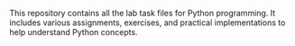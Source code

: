 This repository contains all the lab task files for Python programming. It includes various assignments, exercises, and practical implementations to help understand Python concepts.
